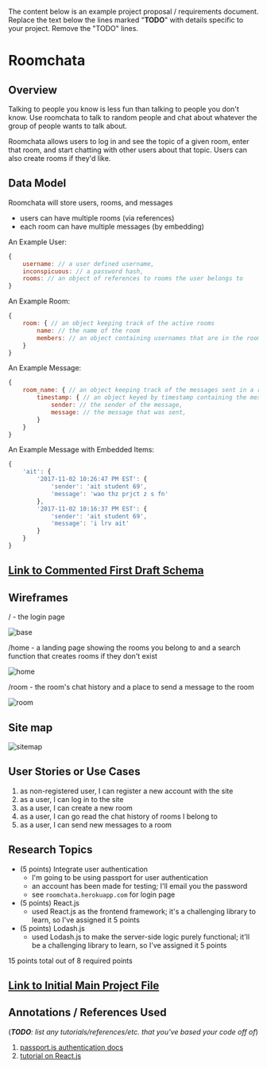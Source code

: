 The content below is an example project proposal / requirements document. Replace the text below the lines marked "__TODO__" with details specific to your project. Remove the "TODO" lines.

# Roomchata

## Overview

Talking to people you know is less fun than talking to people you don't know. Use roomchata to talk
to random people and chat about whatever the group of people wants to talk about.

Roomchata allows users to log in and see the topic of a given room, enter that room, and start chatting
with other users about that topic. Users can also create rooms if they'd like.


## Data Model

Roomchata will store users, rooms, and messages

* users can have multiple rooms (via references)
* each room can have multiple messages (by embedding)

An Example User:
```javascript
{
    username: // a user defined username,
    inconspicuous: // a password hash,
    rooms: // an object of references to rooms the user belongs to
}
```

An Example Room:
```javascript
{
    room: { // an object keeping track of the active rooms
        name: // the name of the room
        members: // an object containing usernames that are in the room
    }
}
```

An Example Message:
```javascript
{
    room_name: { // an object keeping track of the messages sent in a room
        timestamp: { // an object keyed by timestamp containing the message sent at the specified time
            sender: // the sender of the message,
            message: // the message that was sent,
        }
    }
}
```

An Example Message with Embedded Items:

```javascript
{
    'ait': {
        '2017-11-02 10:26:47 PM EST': {
            'sender': 'ait student 69',
            'message': 'wao thz prjct z s fn'
        },
        '2017-11-02 10:16:37 PM EST': {
            'sender': 'ait student 69',
            'message': 'i lrv ait'
        }
    }
}
```

## [Link to Commented First Draft Schema](db.js)

## Wireframes

/ - the login page

![base](documentation/login.png)

/home - a landing page showing the rooms you belong to and a search function that creates rooms if they don't exist

![home](documentation/home.png)

/room - the room's chat history and a place to send a message to the room

![room](documentation/room.png)

## Site map

![sitemap](documentation/sitemap.png)

## User Stories or Use Cases

1. as non-registered user, I can register a new account with the site
2. as a user, I can log in to the site
3. as a user, I can create a new room
4. as a user, I can go read the chat history of rooms I belong to
5. as a user, I can send new messages to a room

## Research Topics

* (5 points) Integrate user authentication
    * I'm going to be using passport for user authentication
    * an account has been made for testing; I'll email you the password
    * see `roomchata.herokuapp.com` for login page
* (5 points) React.js
    * used React.js as the frontend framework; it's a challenging library to learn, so I've assigned it 5 points
* (5 points) Lodash.js
    * used Lodash.js to make the server-side logic purely functional; it'll be a challenging library to learn, so I've assigned it 5 points

15 points total out of 8 required points

## [Link to Initial Main Project File](app.js)

## Annotations / References Used

(___TODO__: list any tutorials/references/etc. that you've based your code off of_)

1. [passport.js authentication docs](http://passportjs.org/docs)
2. [tutorial on React.js](https://reactjs.org/tutorial/tutorial.html)
